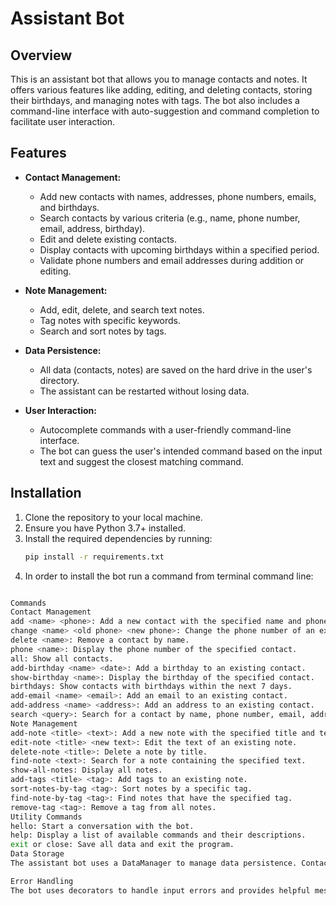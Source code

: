 # Assistant Bot

## Overview

This is an assistant bot that allows you to manage contacts and notes. It offers various features like adding, editing, and deleting contacts, storing their birthdays, and managing notes with tags. The bot also includes a command-line interface with auto-suggestion and command completion to facilitate user interaction.

## Features

- **Contact Management:**
  - Add new contacts with names, addresses, phone numbers, emails, and birthdays.
  - Search contacts by various criteria (e.g., name, phone number, email, address, birthday).
  - Edit and delete existing contacts.
  - Display contacts with upcoming birthdays within a specified period.
  - Validate phone numbers and email addresses during addition or editing.
  
- **Note Management:**
  - Add, edit, delete, and search text notes.
  - Tag notes with specific keywords.
  - Search and sort notes by tags.

- **Data Persistence:**
  - All data (contacts, notes) are saved on the hard drive in the user's directory.
  - The assistant can be restarted without losing data.

- **User Interaction:**
  - Autocomplete commands with a user-friendly command-line interface.
  - The bot can guess the user's intended command based on the input text and suggest the closest matching command.

## Installation

1. Clone the repository to your local machine.
2. Ensure you have Python 3.7+ installed.
3. Install the required dependencies by running:
   ```bash
   pip install -r requirements.txt
4. In order to install the bot run a command from terminal command line: 
```bash pip install -e .

Commands
Contact Management
add <name> <phone>: Add a new contact with the specified name and phone number.
change <name> <old phone> <new phone>: Change the phone number of an existing contact.
delete <name>: Remove a contact by name.
phone <name>: Display the phone number of the specified contact.
all: Show all contacts.
add-birthday <name> <date>: Add a birthday to an existing contact.
show-birthday <name>: Display the birthday of the specified contact.
birthdays: Show contacts with birthdays within the next 7 days.
add-email <name> <email>: Add an email to an existing contact.
add-address <name> <address>: Add an address to an existing contact.
search <query>: Search for a contact by name, phone number, email, address, or birthday.
Note Management
add-note <title> <text>: Add a new note with the specified title and text.
edit-note <title> <new text>: Edit the text of an existing note.
delete-note <title>: Delete a note by title.
find-note <text>: Search for a note containing the specified text.
show-all-notes: Display all notes.
add-tags <title> <tag>: Add tags to an existing note.
sort-notes-by-tag <tag>: Sort notes by a specific tag.
find-note-by-tag <tag>: Find notes that have the specified tag.
remove-tag <tag>: Remove a tag from all notes.
Utility Commands
hello: Start a conversation with the bot.
help: Display a list of available commands and their descriptions.
exit or close: Save all data and exit the program.
Data Storage
The assistant bot uses a DataManager to manage data persistence. Contacts and notes are stored in separate files on the hard drive. Data is automatically saved when the program exits, ensuring no data loss between sessions.

Error Handling
The bot uses decorators to handle input errors and provides helpful messages when commands are used incorrectly. It also ensures data integrity by validating phone numbers and email addresses during input.